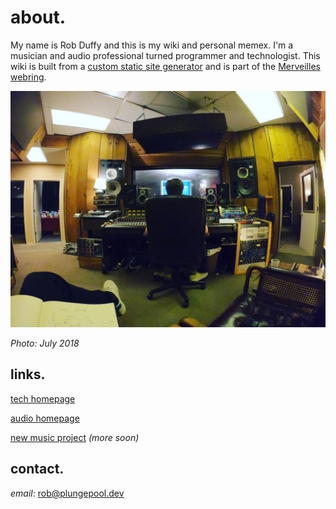 # about.

My name is Rob Duffy and this is my wiki and personal memex. I'm a musician and audio professional turned programmer and technologist. This wiki is built from a [custom static site generator](https://github.com/plungepool/wiki-dot-plungepool-dot-dev) and is part of the [Merveilles webring](https://webring.xxiivv.com/).

![me_64 2018-7-29](../media/me_64%202018-7-29.jpg)

*Photo: July 2018*

## links.

[tech homepage](https://plungepool.dev/)

[audio homepage](https://www.cyclopssound.com/)

[new music project](https://twitter.com/fr33ware) *(more soon)*

## contact.

*email*: [rob@plungepool.dev](mailto:rob@plungepool.dev)
